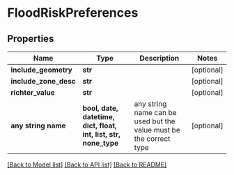# FloodRiskPreferences


## Properties
Name | Type | Description | Notes
------------ | ------------- | ------------- | -------------
**include_geometry** | **str** |  | [optional] 
**include_zone_desc** | **str** |  | [optional] 
**richter_value** | **str** |  | [optional] 
**any string name** | **bool, date, datetime, dict, float, int, list, str, none_type** | any string name can be used but the value must be the correct type | [optional]

[[Back to Model list]](../README.md#documentation-for-models) [[Back to API list]](../README.md#documentation-for-api-endpoints) [[Back to README]](../README.md)



